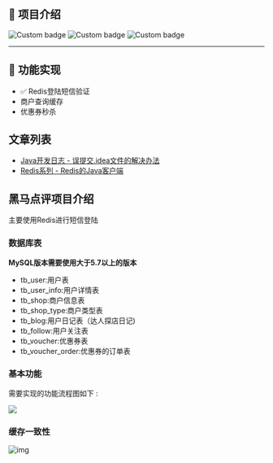## :rocket: 项目介绍

![Custom badge](https://img.shields.io/badge/redis-github-red?style=plastic&logo=appveyor) ![Custom badge](https://img.shields.io/badge/github-code-red?style=plastic&logo=appveyor)
![Custom badge](https://img.shields.io/badge/redis-短信验证-yellow?style=plastic&logo=appveyor)

----

## :pushpin: 功能实现

- :white_check_mark: Redis登陆短信验证
- 商户查询缓存
- 优惠券秒杀

## 文章列表

- [Java开发日志 - 误提交.idea文件的解决办法](https://blog.csdn.net/weixin_40040107/article/details/124481121)
- [Redis系列 - Redis的Java客户端](https://blog.csdn.net/weixin_40040107/article/details/124547074)

## 黑马点评项目介绍

主要使用Redis进行短信登陆

### 数据库表

**MySQL版本需要使用大于5.7以上的版本**

- tb_user:用户表
- tb_user_info:用户详情表
- tb_shop:商户信息表
- tb_shop_type:商户类型表
- tb_blog:用户日记表（达人探店日记)
- tb_follow:用户关注表
- tb_voucher:优惠券表
- tb_voucher_order:优惠券的订单表

### 基本功能

需要实现的功能流程图如下 : 

![](https://haloos.oss-cn-beijing.aliyuncs.com/typero/20220505143313.png)





### 缓存一致性



![img](https://haloos.oss-cn-beijing.aliyuncs.com/typero/1653617543277-44ba04e9-0df9-4f74-8162-f492bd66fde8.png)